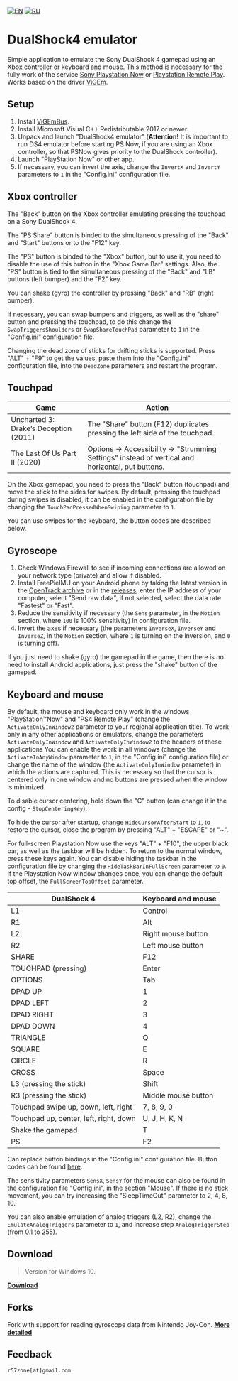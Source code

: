 [![EN](https://user-images.githubusercontent.com/9499881/33184537-7be87e86-d096-11e7-89bb-f3286f752bc6.png)](https://github.com/r57zone/DualShock4-emulator/) 
[![RU](https://user-images.githubusercontent.com/9499881/27683795-5b0fbac6-5cd8-11e7-929c-057833e01fb1.png)](https://github.com/r57zone/DualShock4-emulator/blob/master/README.RU.md)
# DualShock4 emulator
Simple application to emulate the Sony DualShock 4 gamepad using an Xbox controller or keyboard and mouse. This method is necessary for the fully work of the service [Sony Playstation Now](https://www.playstation.com/en-us/explore/playstation-now/) or [Playstation Remote Play](https://www.playstation.com/remote-play/). Works based on the driver [ViGEm](https://github.com/ViGEm).

## Setup
1. Install [ViGEmBus](https://github.com/ViGEm/ViGEmBus/releases).
2. Install Microsoft Visual C++ Redistributable 2017 or newer.
3. Unpack and launch "DualShock4 emulator" (**Attention!** It is important to run DS4 emulator before starting PS Now, if you are using an Xbox controller, so that PSNow gives priority to the DualShock controller).
4. Launch "PlayStation Now" or other app.
5. If necessary, you can invert the axis, change the `InvertX` and `InvertY` parameters to `1` in the "Config.ini" configuration file.

## Xbox controller
The "Back" button on the Xbox controller emulating pressing the touchpad on a Sony DualShock 4.

The "PS Share" button is binded to the simultaneous pressing of the "Back" and "Start" buttons or to the "F12" key.

The "PS" button is binded to the "Xbox" button, but to use it, you need to disable the use of this button in the "Xbox Game Bar" settings. Also, the "PS" button is tied to the simultaneous pressing of the "Back" and "LB" buttons (left bumper) and the "F2" key.

You can shake (gyro) the controller by pressing "Back" and "RB" (right bumper). 



If necessary, you can swap bumpers and triggers, as well as the "share" button and pressing the touchpad, to do this change the `SwapTriggersShoulders` or `SwapShareTouchPad` parameter to `1` in the "Config.ini" configuration file.



Changing the dead zone of sticks for drifting sticks is supported. Press "ALT" + "F9" to get the values, paste them into the "Config.ini" configuration file, into the `DeadZone` parameters and restart the program.

## Touchpad
Game | Action
------------ | -------------
Uncharted 3: Drake’s Deception (2011) | The "Share" button (F12) duplicates pressing the left side of the touchpad.
The Last Of Us Part II (2020) | Options -> Accessibility -> "Strumming Settings" instead of vertical and horizontal, put buttons.

On the Xbox gamepad, you need to press the "Back" button (touchpad) and move the stick to the sides for swipes. By default, pressing the touchpad during swipes is disabled, it can be enabled in the configuration file by changing the `TouchPadPressedWhenSwiping` parameter to `1`.



You can use swipes for the keyboard, the button codes are described below. 

## Gyroscope
1. Check Windows Firewall to see if incoming connections are allowed on your network type (private) and allow if disabled.
2. Install FreePieIMU on your Android phone by taking the latest version in the [OpenTrack archive](https://github.com/opentrack/opentrack) or in the [releases](https://github.com/r57zone/DualShock4-emulator/releases), enter the IP address of your computer, select "Send raw data", if not selected, select the data rate "Fastest" or "Fast".
3. Reduce the sensitivity if necessary (the `Sens` parameter, in the `Motion` section, where `100` is 100% sensitivity) in configuration file.
4. Invert the axes if necessary (the parameters `InverseX`, `InverseY` and `InverseZ`, in the `Motion` section, where `1` is turning on the inversion, and `0` is turning off).


If you just need to shake (gyro) the gamepad in the game, then there is no need to install Android applications, just press the "shake" button of the gamepad.

## Keyboard and mouse
By default, the mouse and keyboard only work in the windows "PlayStation™Now" and "PS4 Remote Play" (change the `ActivateOnlyInWindow2` parameter to your regional application title). To work only in any other applications or emulators, change the parameters `ActivateOnlyInWindow` and `ActivateOnlyInWindow2` to the headers of these applications You can enable the work in all windows (change the `ActivateInAnyWindow` parameter to `1`, in the "Config.ini" configuration file) or change the name of the window (the `ActivateOnlyInWindow` parameter) in which the actions are captured. This is necessary so that the cursor is centered only in one window and no buttons are pressed when the window is minimized.

To disable cursor centering, hold down the "C" button (can change it in the config - `StopСenteringKey`).

To hide the cursor after startup, change `HideCursorAfterStart` to `1`, to restore the cursor, close the program by pressing "ALT" + "ESCAPE" or "~".

For full-screen Playstation Now use the keys "ALT" + "F10", the upper black bar, as well as the taskbar will be hidden. To return to the normal window, press these keys again. You can disable hiding the taskbar in the configuration file by changing the `HideTaskBarInFullScreen` parameter to `0`. If the Playstation Now window changes once, you can change the default top offset, the `FullScreenTopOffset` parameter. 

DualShock 4 | Keyboard and mouse
------------ | -------------
L1 | Control
R1 | Alt
L2 | Right mouse button
R2 | Left mouse button
SHARE | F12
TOUCHPAD (pressing) | Enter
OPTIONS | Tab
DPAD UP | 1
DPAD LEFT | 2
DPAD RIGHT | 3
DPAD DOWN | 4
TRIANGLE | Q
SQUARE | E
CIRCLE | R
CROSS | Space
L3 (pressing the stick) | Shift
R3 (pressing the stick) | Middle mouse button
Touchpad swipe up, down, left, right | 7, 8, 9, 0
Touchpad up, center, left, right, down  | U, J, H, K, N
Shake the gamepad | T
PS | F2

Сan replace button bindings in the "Config.ini" configuration file. Button codes can be found [here](https://github.com/r57zone/Half-Life-Alyx-novr/blob/master/BINDINGS.md).



The sensitivity parameters `SensX`, `SensY` for the mouse can also be found in the configuration file "Config.ini", in the section "Mouse". If there is no stick movement, you can try increasing the "SleepTimeOut" parameter to 2, 4, 8, 10.



You can also enable emulation of analog triggers (L2, R2), change the `EmulateAnalogTriggers` parameter to `1`, and increase step `AnalogTriggerStep` (from 0.1 to 255).

## Download
>Version for Windows 10.

**[Download](https://github.com/r57zone/DualShock4-emulator/releases)**

## Forks
Fork with support for reading gyroscope data from Nintendo Joy-Con. **[More detailed](https://github.com/Okoken/DualShock4-emulator)**

## Feedback
`r57zone[at]gmail.com`